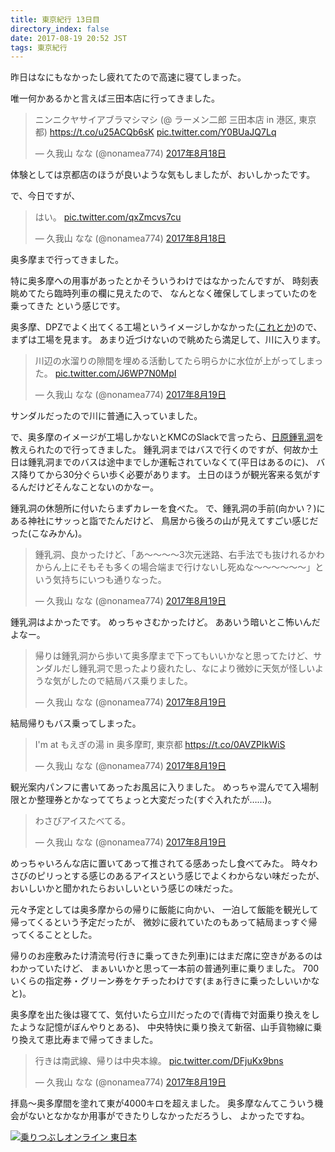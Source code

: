 ```yaml
---
title: 東京紀行 13日目
directory_index: false
date: 2017-08-19 20:52 JST
tags: 東京紀行
---
```


昨日はなにもなかったし疲れてたので高速に寝てしまった。

唯一何かあるかと言えば三田本店に行ってきました。

<blockquote class="twitter-tweet" data-lang="ja"><p lang="ja" dir="ltr">ニンニクヤサイアブラマシマシ (@ ラーメン二郎 三田本店 in 港区, 東京都) <a href="https://t.co/u25ACQb6sK">https://t.co/u25ACQb6sK</a> <a href="https://t.co/Y0BUaJQ7Lq">pic.twitter.com/Y0BUaJQ7Lq</a></p>&mdash; 久我山 なな (@nonamea774) <a href="https://twitter.com/nonamea774/status/898501440079101953">2017年8月18日</a></blockquote>
<script async src="//platform.twitter.com/widgets.js" charset="utf-8"></script>

体験としては京都店のほうが良いような気もしましたが、おいしかったです。

で、今日ですが、

<blockquote class="twitter-tweet" data-lang="ja"><p lang="ja" dir="ltr">はい。 <a href="https://t.co/qxZmcvs7cu">pic.twitter.com/qxZmcvs7cu</a></p>&mdash; 久我山 なな (@nonamea774) <a href="https://twitter.com/nonamea774/status/898693409317109760">2017年8月18日</a></blockquote>

奥多摩まで行ってきました。

特に奥多摩への用事があったとかそういうわけではなかったんですが、
時刻表眺めてたら臨時列車の欄に見えたので、
なんとなく確保してしまっていたのを乗ってきた という感じです。

奥多摩、DPZでよく出てくる工場というイメージしかなかった([これとか](http://portal.nifty.com/kiji/160920197475_1.htm))ので、
まずは工場を見ます。
あまり近づけないので眺めたら満足して、川に入ります。

<blockquote class="twitter-tweet" data-lang="ja"><p lang="ja" dir="ltr">川辺の水溜りの隙間を埋める活動してたら明らかに水位が上がってしまった。 <a href="https://t.co/J6WP7N0MpI">pic.twitter.com/J6WP7N0MpI</a></p>&mdash; 久我山 なな (@nonamea774) <a href="https://twitter.com/nonamea774/status/898738614699401216">2017年8月19日</a></blockquote>

サンダルだったので川に普通に入っていました。

で、奥多摩のイメージが工場しかないとKMCのSlackで言ったら、[日原鍾乳洞](http://www.nippara.com/nippara/syounyuudou/syounyuudou.html)を教えられたので行ってきました。
鍾乳洞まではバスで行くのですが、何故か土日は鍾乳洞までのバスは途中までしか運転されていなくて(平日はあるのに)、
バス降りてから30分ぐらい歩く必要があります。
土日のほうが観光客来る気がするんだけどそんなことないのかなー。

鍾乳洞の休憩所に付いたらまずカレーを食べた。
で、鍾乳洞の手前(向かい？)にある神社にサッっと詣でたんだけど、
鳥居から後ろの山が見えてすごい感じだった(こなみかん)。

<blockquote class="twitter-tweet" data-lang="ja"><p lang="ja" dir="ltr">鍾乳洞、良かったけど、「あ〜〜〜〜3次元迷路、右手法でも抜けれるかわからん上にそもそも多くの場合端まで行けないし死ぬな〜〜〜〜〜〜」という気持ちにいつも通りなった。</p>&mdash; 久我山 なな (@nonamea774) <a href="https://twitter.com/nonamea774/status/898777997611720705">2017年8月19日</a></blockquote>

鍾乳洞はよかったです。
めっちゃさむかったけど。
ああいう暗いとこ怖いんだよなー。

<blockquote class="twitter-tweet" data-lang="ja"><p lang="ja" dir="ltr">帰りは鍾乳洞から歩いて奥多摩まで下ってもいいかなと思ってたけど、サンダルだし鍾乳洞で思ったより疲れたし、なにより微妙に天気が怪しいような気がしたので結局バス乗りました。</p>&mdash; 久我山 なな (@nonamea774) <a href="https://twitter.com/nonamea774/status/898784849296711681">2017年8月19日</a></blockquote>

結局帰りもバス乗ってしまった。

<blockquote class="twitter-tweet" data-lang="ja"><p lang="ja" dir="ltr">I&#39;m at もえぎの湯 in 奥多摩町, 東京都 <a href="https://t.co/0AVZPIkWiS">https://t.co/0AVZPIkWiS</a></p>&mdash; 久我山 なな (@nonamea774) <a href="https://twitter.com/nonamea774/status/898815344713838593">2017年8月19日</a></blockquote>

観光案内パンフに書いてあったお風呂に入りました。
めっちゃ混んでて入場制限とか整理券とかなっててちょっと大変だった(すぐ入れたが……)。

<blockquote class="twitter-tweet" data-lang="ja"><p lang="ja" dir="ltr">わさびアイスたべてる。</p>&mdash; 久我山 なな (@nonamea774) <a href="https://twitter.com/nonamea774/status/898822220964745217">2017年8月19日</a></blockquote>

めっちゃいろんな店に置いてあって推されてる感あったし食べてみた。
時々わさびのピリっとする感じのあるアイスという感じでよくわからない味だったが、
おいしいかと聞かれたらおいしいという感じの味だった。

元々予定としては奥多摩からの帰りに飯能に向かい、
一泊して飯能を観光して帰ってくるという予定だったが、
微妙に疲れていたのもあって結局まっすぐ帰ってくることとした。

帰りのお座敷みたけ清流号(行きに乗ってきた列車)にはまだ席に空きがあるのはわかっていたけど、
まぁいいかと思って一本前の普通列車に乗りました。
700いくらの指定券・グリーン券をケチったわけです(まぁ行きに乗ったしいいかな と)。

奥多摩を出た後は寝てて、気付いたら立川だったので(青梅で対面乗り換えをしたような記憶がぼんやりとある)、
中央特快に乗り換えて新宿、山手貨物線に乗り換えて恵比寿まで帰ってきました。

<blockquote class="twitter-tweet" data-lang="ja"><p lang="ja" dir="ltr">行きは南武線、帰りは中央本線。 <a href="https://t.co/DFjuKx9bns">pic.twitter.com/DFjuKx9bns</a></p>&mdash; 久我山 なな (@nonamea774) <a href="https://twitter.com/nonamea774/status/898871949996118016">2017年8月19日</a></blockquote>

拝島～奥多摩間を塗れて東が4000キロを超えました。
奥多摩なんてこういう機会がないとなかなか用事ができたりしなかっただろうし、
よかったですね。

[![乗りつぶしオンライン 東日本](https://i.gyazo.com/018cecd3dea0a766557ab91bbaa810bb.png)](https://gyazo.com/018cecd3dea0a766557ab91bbaa810bb)
